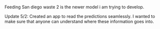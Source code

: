 Feeding San diego waste 2 is the newer model i am trying to develop.

Update 5/2: Created an app to read the predictions seamlessly. I wanted to make sure that anyone can understand where these information goes into.
